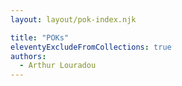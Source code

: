 ```yaml
---
layout: layout/pok-index.njk

title: "POKs"
eleventyExcludeFromCollections: true
authors:
  - Arthur Louradou
---
```


<script type="text/javascript">
    window.location.href = '../../../2023-2024/Louradou-Arthur/pok';
</script>
